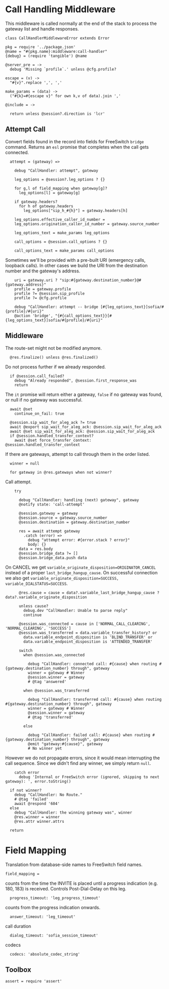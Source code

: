 Call Handling Middleware
========================

This middleware is called normally at the end of the stack to process the gateway list and handle responses.

    class CallHandlerMiddlewareError extends Error

    pkg = require '../package.json'
    @name = "#{pkg.name}:middleware:call-handler"
    {debug} = (require 'tangible') @name

    @server_pre = ->
      debug 'Missing `profile`.' unless @cfg.profile?

    escape = (v) ->
      "#{v}".replace ',', ','

    make_params = (data) ->
      ("#{k}=#{escape v}" for own k,v of data).join ','

    @include = ->

      return unless @session?.direction is 'lcr'

Attempt Call
------------

Convert fields found in the record into fields for FreeSwitch `bridge` command.
Returns an `esl` promise that completes when the call gets connected.

      attempt = (gateway) =>

        debug "CallHandler: attempt", gateway

        leg_options = @session?.leg_options ? {}

        for g,l of field_mapping when gateway[g]?
          leg_options[l] = gateway[g]

        if gateway.headers?
          for h of gateway.headers
            leg_options["sip_h_#{h}"] = gateway.headers[h]

        leg_options.effective_caller_id_number =
        leg_options.origination_caller_id_number = gateway.source_number

        leg_options_text = make_params leg_options

        call_options = @session.call_options ? {}

        call_options_text = make_params call_options

Sometimes we'll be provided with a pre-built URI (emergency calls, loopback calls). In other cases we build the URI from the destination number and the gateway's address.

        uri = gateway.uri ? "sip:#{gateway.destination_number}@#{gateway.address}"
        profile = gateway.profile
        profile ?= @session.sip_profile
        profile ?= @cfg.profile

        debug "CallHandler: attempt -- bridge [#{leg_options_text}]sofia/#{profile}/#{uri}"
        @action 'bridge', "{#{call_options_text}}[#{leg_options_text}]sofia/#{profile}/#{uri}"

Middleware
----------

The route-set might not be modified anymore.

      @res.finalize() unless @res.finalized()

Do not process further if we already responded.

      if @session.call_failed?
        debug "Already responded", @session.first_response_was
        return

The `it` promise will return either a gateway, `false` if no gateway was found, or null if no gateway was successful.

      await @set
        continue_on_fail: true

      @session.sip_wait_for_aleg_ack ?= true
      await @export sip_wait_for_aleg_ack: @session.sip_wait_for_aleg_ack
      await @set sip_wait_for_aleg_ack: @session.sip_wait_for_aleg_ack
      if @session.handled_transfer_context?
        await @set force_transfer_context: @session.handled_transfer_context

If there are gateways, attempt to call through them in the order listed.

      winner = null

      for gateway in @res.gateways when not winner?

Call attempt.

        try

          debug "CallHandler: handling (next) gateway", gateway
          @notify state: 'call-attempt'

          @session.gateway = gateway
          @session.source = gateway.source_number
          @session.destination = gateway.destination_number

          res = await attempt gateway
            .catch (error) =>
              debug "attempt error: #{error.stack ? error}"
              body: {}
          data = res.body
          @session.bridge_data ?= []
          @session.bridge_data.push data

On CANCEL we get `variable_originate_disposition=ORIGINATOR_CANCEL` instead of a proper `last_bridge_hangup_cause`.
On successful connection we also get `variable_originate_disposition=SUCCESS, variable_DIALSTATUS=SUCCESS`.

          @res.cause = cause = data?.variable_last_bridge_hangup_cause ? data?.variable_originate_disposition

          unless cause?
            debug.dev "CallHandler: Unable to parse reply"
            continue

          @session.was_connected = cause in ['NORMAL_CALL_CLEARING', 'NORMAL_CLEARING', 'SUCCESS']
          @session.was_transferred = data.variable_transfer_history? or
            data.variable_endpoint_disposition is 'BLIND_TRANSFER' or
            data.variable_endpoint_disposition is 'ATTENDED_TRANSFER'

          switch
            when @session.was_connected

              debug "CallHandler: connected call: #{cause} when routing #{gateway.destination_number} through", gateway
              winner = gateway # Winner
              @session.winner = gateway
              # @tag 'answered'

            when @session.was_transferred

              debug "CallHandler: transferred call: #{cause} when routing #{gateway.destination_number} through", gateway
              winner = gateway # Winner
              @session.winner = gateway
              # @tag 'transferred'

            else

              debug "CallHandler: failed call: #{cause} when routing #{gateway.destination_number} through", gateway
              @emit "gateway:#{cause}", gateway
              # No winner yet

However we do not propagate errors, since it would mean interrupting the call sequence. Since we didn't find any winner, we simply return `null`.

        catch error
          debug 'Internal or FreeSwitch error (ignored, skipping to next gateway): ', error.toString()

      if not winner?
        debug "CallHandler: No Route."
        # @tag 'failed'
        await @respond '604'
      else
        debug "CallHandler: the winning gateway was", winner
        @res.winner = winner
        @res.attr winner.attrs

      return


Field Mapping
=============

Translation from database-side names to FreeSwitch field names.

    field_mapping =

counts from the time the INVITE is placed until a progress indication (e.g. 180, 183) is received. Controls Post-Dial-Delay on this leg.

      progress_timeout: 'leg_progress_timeout'

counts from the progress indication onwards.

      answer_timeout: 'leg_timeout'

call duration

      dialog_timeout: 'sofia_session_timeout'

codecs

      codecs: 'absolute_codec_string'

Toolbox
-------

    assert = require 'assert'
